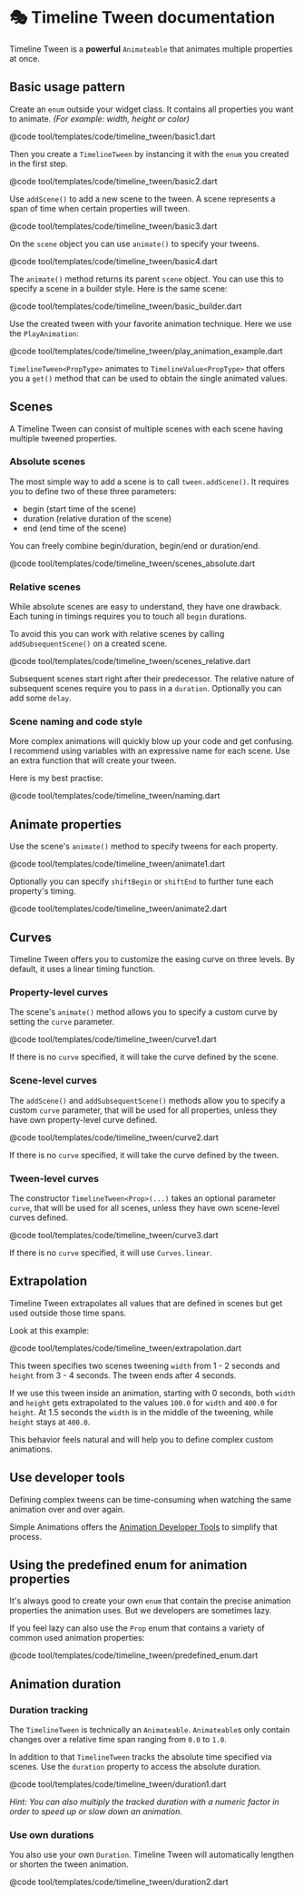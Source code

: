 
# 🎭 Timeline Tween documentation

Timeline Tween is a **powerful** `Animateable` that animates multiple properties at once.

## Basic usage pattern

Create an `enum` outside your widget class. It contains all properties you want to animate. *(For example: width, height or color)*

@code tool/templates/code/timeline_tween/basic1.dart

Then you create a `TimelineTween` by instancing it with the `enum` you created in the first step.

@code tool/templates/code/timeline_tween/basic2.dart

Use `addScene()` to add a new scene to the tween. A scene represents a span of time when certain properties will tween.

@code tool/templates/code/timeline_tween/basic3.dart

On the `scene` object you can use `animate()` to specify your tweens.

@code tool/templates/code/timeline_tween/basic4.dart



The `animate()` method returns its parent `scene` object. You can use this to specify a scene in a builder style. Here is the same scene:

@code tool/templates/code/timeline_tween/basic_builder.dart


Use the created tween with your favorite animation technique. Here we use the `PlayAnimation`:

@code tool/templates/code/timeline_tween/play_animation_example.dart


`TimelineTween<PropType>` animates to `TimelineValue<PropType>` that offers you a `get()` method that can be used to obtain the single animated values.


## Scenes

A Timeline Tween can consist of multiple scenes with each scene having multiple tweened properties.

### Absolute scenes

The most simple way to add a scene is to call `tween.addScene()`. It requires you to define two of these three parameters:

- begin (start time of the scene)
- duration (relative duration of the scene)
- end (end time of the scene)

You can freely combine begin/duration, begin/end or duration/end.

@code tool/templates/code/timeline_tween/scenes_absolute.dart



### Relative scenes

While absolute scenes are easy to understand, they have one drawback. Each tuning in timings requires you to touch all `begin` durations.

To avoid this you can work with relative scenes by calling `addSubsequentScene()` on a created scene.

@code tool/templates/code/timeline_tween/scenes_relative.dart

Subsequent scenes start right after their predecessor.
The relative nature of subsequent scenes require you to pass in a `duration`. Optionally you can add some `delay`.


### Scene naming and code style

More complex animations will quickly blow up your code and get confusing. I recommend using variables with an expressive name for each scene. Use an extra function that will create your tween.

Here is my best practise:

@code tool/templates/code/timeline_tween/naming.dart


## Animate properties

Use the scene's `animate()` method to specify tweens for each property.

@code tool/templates/code/timeline_tween/animate1.dart

Optionally you can specify `shiftBegin` or `shiftEnd` to further tune each property's timing.

@code tool/templates/code/timeline_tween/animate2.dart

## Curves

Timeline Tween offers you to customize the easing curve on three levels. By default, it uses a linear timing function.

### Property-level curves

The scene's `animate()` method allows you to specify a custom curve by setting the `curve` parameter.

@code tool/templates/code/timeline_tween/curve1.dart

If there is no `curve` specified, it will take the curve defined by the scene.


### Scene-level curves

The `addScene()` and `addSubsequentScene()` methods allow you to specify a custom `curve` parameter, that will be used for all properties, unless they have own property-level curve defined.

@code tool/templates/code/timeline_tween/curve2.dart

If there is no `curve` specified, it will take the curve defined by the tween.


### Tween-level curves

The constructor `TimelineTween<Prop>(...)` takes an optional parameter `curve`, that will be used for all scenes, unless they have own scene-level curves defined.

@code tool/templates/code/timeline_tween/curve3.dart

If there is no `curve` specified, it will use `Curves.linear`.

## Extrapolation

Timeline Tween extrapolates all values that are defined in scenes but get used outside those time spans.

Look at this example:

@code tool/templates/code/timeline_tween/extrapolation.dart

This tween specifies two scenes tweening `width` from 1 - 2 seconds and `height` from 3 - 4 seconds. The tween ends after 4 seconds.

If we use this tween inside an animation, starting with 0 seconds, both `width` and `height` gets extrapolated to the values `100.0` for `width` and `400.0` for `height`. At 1.5 seconds the `width` is in the middle of the tweening, while `height` stays at `400.0`.

This behavior feels natural and will help you to define complex custom animations.

## Use developer tools

Defining complex tweens can be time-consuming when watching the same animation over and over again.

Simple Animations offers the [Animation Developer Tools](animation_developer_tools.md) to simplify that process.


## Using the predefined enum for animation properties

It's always good to create your own `enum` that contain the precise animation properties the animation uses.
But we developers are sometimes lazy.

If you feel lazy can also use the `Prop` enum that contains a variety of common used animation properties:

@code tool/templates/code/timeline_tween/predefined_enum.dart

## Animation duration

### Duration tracking

The `TimelineTween` is technically an `Animateable`. `Animateable`s only contain changes over a relative time span ranging from `0.0` to `1.0`. 

In addition to that `TimelineTween` tracks the absolute time specified via scenes. Use the `duration` property to access the absolute duration.

@code tool/templates/code/timeline_tween/duration1.dart


*Hint: You can also multiply the tracked duration with a numeric factor in order to speed up or slow down an animation.*

### Use own durations

You also use your own `Duration`. Timeline Tween will automatically lengthen or shorten the tween animation.

@code tool/templates/code/timeline_tween/duration2.dart
